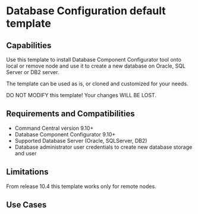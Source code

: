 # Database Configuration default template

## Capabilities

Use this template to install Database Component Configurator tool onto local or remove
node and use it to create a new database on Oracle, SQL Server or DB2 server.

The template can be used as is, or cloned and customized for your needs.

DO NOT MODIFY this template! Your changes WILL BE LOST.

## Requirements and Compatibilities

* Command Central version 9.10+
* Database Component Configurator 9.10+
* Supported Database Server (Oracle, SQLServer, DB2)
* Database administrator user credentials to create new database storage and user

## Limitations

From release 10.4 this template works only for remote nodes.

## Use Cases

